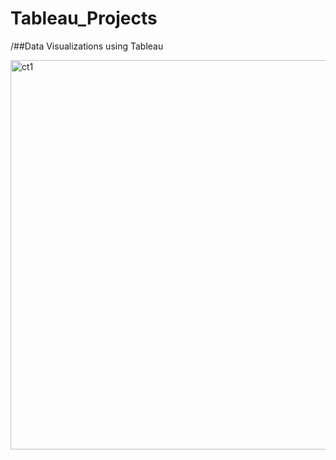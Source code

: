 # Tableau_Projects

/##Data Visualizations using Tableau

<a data-flickr-embed="true" href="https://www.flickr.com/photos/191468544@N08/50712449328/in/dateposted-public/" title="ct1"><img src="https://live.staticflickr.com/65535/50712449328_0b7722e36a_o.png" width="898" height="623" alt="ct1"></a><script async src="//embedr.flickr.com/assets/client-code.js" charset="utf-8"></script>
